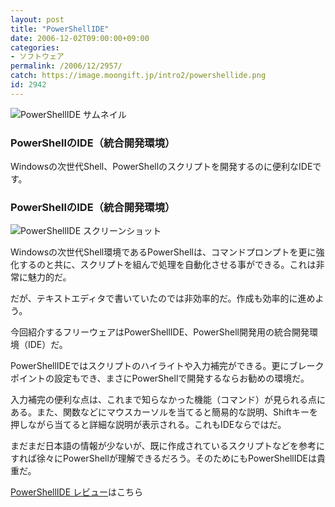 ```yaml
---
layout: post
title: "PowerShellIDE"
date: 2006-12-02T09:00:00+09:00
categories:
- ソフトウェア
permalink: /2006/12/2957/
catch: https://image.moongift.jp/intro2/powershellide.png
id: 2942
---
```

 ![PowerShellIDE サムネイル](https://image.moongift.jp/intro2/powershellide.t.png "PowerShellIDE サムネイル")
  

### PowerShellのIDE（統合開発環境）
  
Windowsの次世代Shell、PowerShellのスクリプトを開発するのに便利なIDEです。  
<!--more-->  

### PowerShellのIDE（統合開発環境）
  

![PowerShellIDE スクリーンショット](https://image.moongift.jp/intro2/powershellide.png "PowerShellIDE スクリーンショット")

  

Windowsの次世代Shell環境であるPowerShellは、コマンドプロンプトを更に強化するのと共に、スクリプトを組んで処理を自動化させる事ができる。これは非常に魅力的だ。

  

だが、テキストエディタで書いていたのでは非効率的だ。作成も効率的に進めよう。

  

今回紹介するフリーウェアはPowerShellIDE、PowerShell開発用の統合開発環境（IDE）だ。

  

PowerShellIDEではスクリプトのハイライトや入力補完ができる。更にブレークポイントの設定もでき、まさにPowerShellで開発するならお勧めの環境だ。

  

入力補完の便利な点は、これまで知らなかった機能（コマンド）が見られる点にある。また、関数などにマウスカーソルを当てると簡易的な説明、Shiftキーを押しながら当てると詳細な説明が表示される。これもIDEならではだ。

  

まだまだ日本語の情報が少ないが、既に作成されているスクリプトなどを参考にすれば徐々にPowerShellが理解できるだろう。そのためにもPowerShellIDEは貴重だ。

  

[PowerShellIDE レビュー](http://fw.moongift.jp/review/i-2958.html)はこちら

